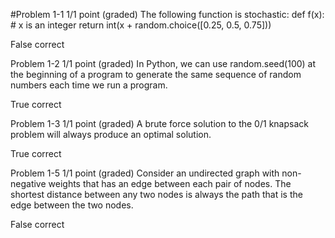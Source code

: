 #Problem 1-1
1/1 point (graded)
The following function is stochastic:
def f(x):
    # x is an integer
    return int(x + random.choice([0.25, 0.5, 0.75]))

False
correct

Problem 1-2
1/1 point (graded)
In Python, we can use random.seed(100) at the beginning of a program to generate the same sequence of random numbers each time we run a program.

True
correct


Problem 1-3
1/1 point (graded)
A brute force solution to the 0/1 knapsack problem will always produce an optimal solution.

True
correct


Problem 1-5
1/1 point (graded)
Consider an undirected graph with non-negative weights that has an edge between each pair of nodes. The shortest distance between any two nodes is always the path that is the edge between the two nodes.

False
correct
